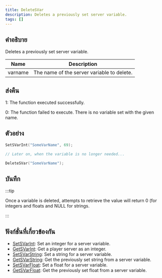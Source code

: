 ```yaml
---
title: DeleteSVar
description: Deletes a previously set server variable.
tags: []
---
```


## คำอธิบาย

Deletes a previously set server variable.

| Name    | Description                                |
| ------- | ------------------------------------------ |
| varname | The name of the server variable to delete. |

## ส่งคืน

1: The function executed successfully.

0: The function failed to execute. There is no variable set with the given name.

## ตัวอย่าง

```c
SetSVarInt("SomeVarName", 69);

// Later on, when the variable is no longer needed...

DeleteSVar("SomeVarName");
```

## บันทึก

:::tip

Once a variable is deleted, attempts to retrieve the value will return 0 (for integers and floats and NULL for strings.

:::

## ฟังก์ชั่นที่เกี่ยวข้องกัน

- [SetSVarInt](../../scripting/functions/SetSVarInt.md): Set an integer for a server variable.
- [GetSVarInt](../../scripting/functions/GetSVarInt.md): Get a player server as an integer.
- [SetSVarString](../../scripting/functions/SetSVarString.md): Set a string for a server variable.
- [GetSVarString](../../scripting/functions/GetSVarString.md): Get the previously set string from a server variable.
- [SetSVarFloat](../../scripting/functions/SetSVarFloat.md): Set a float for a server variable.
- [GetSVarFloat](../../scripting/functions/GetSVarFloat.md): Get the previously set float from a server variable.
